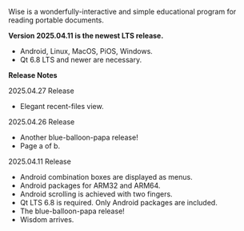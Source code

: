 Wise is a wonderfully-interactive and simple educational
program for reading portable documents.

<b>Version 2025.04.11 is the newest LTS release.</b>

<ul>
<li>Android, Linux, MacOS, PiOS, Windows.</li>
<li>Qt 6.8 LTS and newer are necessary.</li>
</ul>

<b>Release Notes</b>

<p>2025.04.27 Release</p>
<ul>
<li>Elegant recent-files view.</li>
</ul>

<p>2025.04.26 Release</p>
<ul>
<li>Another blue-balloon-papa release!</li>
<li>Page a of b.</li>
</ul>

<p>2025.04.11 Release</p>
<ul>
<li>Android combination boxes are displayed as menus.</li>
<li>Android packages for ARM32 and ARM64.</li>
<li>Android scrolling is achieved with two fingers.</li>
<li>Qt LTS 6.8 is required. Only Android packages are included.</li>
<li>The blue-balloon-papa release!</li>
<li>Wisdom arrives.</li>
</ul>
